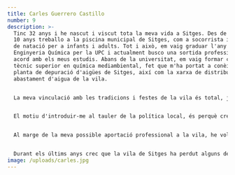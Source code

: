 ```yaml
---
title: Carles Guerrero Castillo
number: 9
description: >-
  Tinc 32 anys i he nascut i viscut tota la meva vida a Sitges. Des de fa més de
  10 anys treballo a la piscina municipal de Sitges, com a socorrista i monitor
  de natació per a infants i adults. Tot i això, em vaig graduar l'any 2017 en
  Enginyeria Química per la UPC i actualment busco una sortida professional
  acord amb els meus estudis. Abans de la universitat, em vaig formar com a
  tècnic superior en química mediambiental, fet que m'ha portat a conèixer la
  planta de depuració d'aigües de Sitges, així com la xarxa de distribució i
  abastament d'aigua de la vila.


  La meva vinculació amb les tradicions i festes de la vila és total, ja que des de ben petit he viscut i he participat, amb molta il·lusió, a les nostres festes, Sant Bartomeu i Santa Tecla, així com la Verema, el Carnaval, el Corpus o la diada de Sant Jordi.


  El motiu d'introduir-me al tauler de la política local, és perquè crec que puc aportar el meu gra de sorra al correcte funcionament de la vila i la molt necessària millora en aspectes com el reciclatge, la cura dels nostres espais naturals, l'educació i la sensibilització ecològica, la introducció de models i sistemes de gestió mediambiental i la construcció del camí que ens ha de portar a tots els sitgetans i sitgetanes cap a un Sitges mediambientalment sostenible i responsable de la seva petjada ecològica.


  Al marge de la meva possible aportació professional a la vila, he volgut participar de la política amb un partit sense cap vinculació autonòmica o nacional, que no sigui una filial amb unes sigles que prioritzen uns interessos diferents dels del gran gruix de les sitgetanes i els sitgetans. Crec sincerament que Sitges GI és un partit que treballa únicament i exclusivament per Sitges, tot i tenir divergència de criteris d'opinió en temes que no pertanyen a la vila, però amb l'únic fi i desig de millorar la vida de les nostres veïnes i veïns.


  Durant els últims anys crec que la vila de Sitges ha perdut alguns dels valors que la van fer mundialment coneguda com són el respecte, la neteja, la seguretat, la qualitat de les seves platges i la mescla de cultures sense perdre mai l'essència i la tradició que ens ha caracteritzat sempre als sitgetans i sitgetanes. La recuperació d'aquests valors, la cura del nostre poble i el fet de mirar una mica més pels interessos i necessitats locals i no tant cap el que passa en l'àmbit autonòmic o nacional, em sembla fonamental, i completament necessari, per tornar a sentir-nos totes i tots orgullosos quan diem que vivim Sitges.
image: /uploads/carles.jpg
---
```

